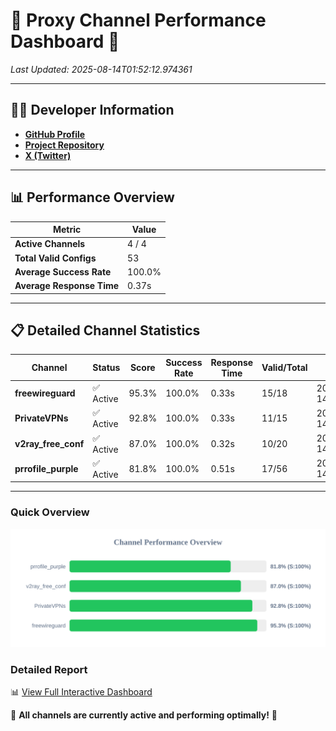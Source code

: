 # 🌟 Proxy Channel Performance Dashboard 🌟

_Last Updated: 2025-08-14T01:52:12.974361_

---

## 👩‍💻 Developer Information

- **[GitHub Profile](https://github.com/4n0nymou3)**  
- **[Project Repository](https://github.com/4n0nymou3/multi-proxy-config-fetcher)**  
- **[X (Twitter)](https://x.com/4n0nymou3)**  

---

## 📊 Performance Overview

| Metric                | Value       |
|-----------------------|-------------|
| **Active Channels**   | 4 / 4       |
| **Total Valid Configs** | 53          |
| **Average Success Rate** | 100.0%      |
| **Average Response Time** | 0.37s       |

---

## 📋 Detailed Channel Statistics

| Channel          | Status     | Score  | Success Rate | Response Time | Valid/Total | Last Success               |
|------------------|------------|--------|--------------|---------------|-------------|----------------------------|
| **freewireguard**  | ✅ Active  | 95.3%  | 100.0% | 0.33s         | 15/18       | 2025-08-14T01:52:12.972882 |
| **PrivateVPNs**  | ✅ Active  | 92.8%  | 100.0% | 0.33s         | 11/15       | 2025-08-14T01:52:12.616546 |
| **v2ray_free_conf**  | ✅ Active  | 87.0%  | 100.0% | 0.32s         | 10/20       | 2025-08-14T01:52:12.243181 |
| **prrofile_purple**  | ✅ Active  | 81.8%  | 100.0% | 0.51s         | 17/56       | 2025-08-14T01:52:11.837200 |

---

### Quick Overview
<div align="center">
  <a href="https://raw.githubusercontent.com/nullluser/NullRepo/refs/heads/main/assets/channel_stats_chart.svg">
    <img src="https://raw.githubusercontent.com/nullluser/NullRepo/refs/heads/main/assets/channel_stats_chart.svg" alt="Source Performance Statistics" width="800">
  </a>
</div>

### Detailed Report
📊 [View Full Interactive Dashboard](https://htmlpreview.github.io/?https://github.com/nullluser/NullRepo/blob/main/assets/performance_report.html)

🎉 **All channels are currently active and performing optimally!** 🎉
